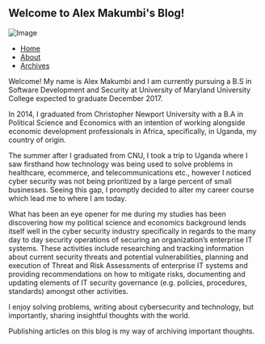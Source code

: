 ## Welcome to Alex Makumbi's Blog!

![Image](assets/img/Makumbi.jpg)

- [Home](https://makumbi.github.io/output/index.html)
- [About](https://makumbi.github.io/output/about.html)
- [Archives](https://makumbi.github.io/output/archive.html)

Welcome! My name is Alex Makumbi and I am currently pursuing a B.S in Software Development and Security at University of Maryland University College expected to graduate December 2017.

In 2014, I graduated from Christopher Newport University with a B.A in Political Science and Economics with an intention of working alongside economic development professionals in Africa, specifically, in Uganda, my country of origin. 

The summer after I graduated from CNU, I took a trip to Uganda where I saw firsthand how technology was being used to solve problems in healthcare, ecommerce, and telecommunications etc., however I noticed cyber security was not being prioritized by a large percent of small businesses. Seeing this gap, I promptly decided to alter my career course which lead me to where I am today.

What has been an eye opener for me during my studies has been discovering how my political science and economics background lends itself well in the cyber security industry specifically in regards to the many day to day security operations of securing an organization’s enterprise IT systems. These activities include researching and tracking information about current security threats and potential vulnerabilities, planning and execution of Threat and Risk Assessments of enterprise IT systems and providing recommendations on how to mitigate risks, documenting and updating elements of IT security governance (e.g. policies, procedures, standards) amongst other activities.

I enjoy solving problems, writing about cybersecurity and technology, but importantly, sharing insightful thoughts with the world. 

Publishing articles on this blog is my way of archiving important thoughts.







